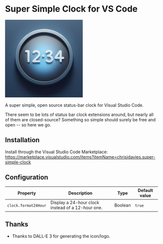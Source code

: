 # Super Simple Clock for VS Code

![Clock](images/icon.png)

A super simple, open source status-bar clock for Visual Studio Code.

There seem to be lots of status bar clock extensions around, but nearly all of
them are closed-source?  Something so simple should surely be free and open --
so here we go.

## Installation

Install through the Visual Studio Code Marketplace:
https://marketplace.visualstudio.com/items?itemName=chrisjdavies.super-simple-clock

## Configuration

|Property|Description|Type|Default value|
|---|---|---|---|
|`clock.format24Hour`|Display a 24-hour clock instead of a 12-hour one.|Boolean|`true`|

## Thanks

- Thanks to DALL-E 3 for generating the icon/logo.
